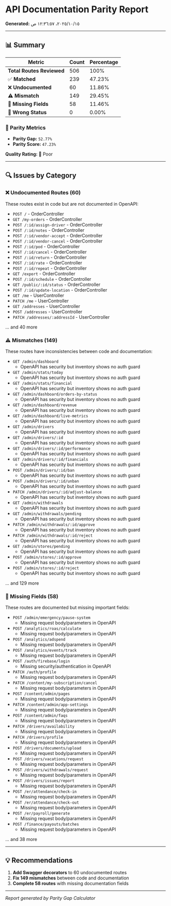 # API Documentation Parity Report

**Generated:** ١٥‏/١٠‏/٢٠٢٥، ١٢:٣٦:٥٧ ص

---

## 📊 Summary

| Metric | Count | Percentage |
|--------|-------|------------|
| **Total Routes Reviewed** | 506 | 100% |
| ✅ **Matched** | 239 | 47.23% |
| ❌ **Undocumented** | 60 | 11.86% |
| ⚠️ **Mismatch** | 149 | 29.45% |
| 📝 **Missing Fields** | 58 | 11.46% |
| 🔢 **Wrong Status** | 0 | 0.00% |

### 🎯 Parity Metrics

- **Parity Gap:** `52.77%`
- **Parity Score:** `47.23%`

**Quality Rating:** 🔴 Poor

---

## 🔍 Issues by Category

### ❌ Undocumented Routes (60)

These routes exist in code but are not documented in OpenAPI:

- `POST /` - OrderController
- `GET /my-orders` - OrderController
- `POST /:id/assign-driver` - OrderController
- `POST /:id/notes` - OrderController
- `POST /:id/vendor-accept` - OrderController
- `POST /:id/vendor-cancel` - OrderController
- `POST /:id/pod` - OrderController
- `POST /:id/cancel` - OrderController
- `POST /:id/return` - OrderController
- `POST /:id/rate` - OrderController
- `POST /:id/repeat` - OrderController
- `GET /export` - OrderController
- `POST /:id/schedule` - OrderController
- `GET /public/:id/status` - OrderController
- `POST /:id/update-location` - OrderController
- `GET /me` - UserController
- `PATCH /me` - UserController
- `GET /addresses` - UserController
- `POST /addresses` - UserController
- `PATCH /addresses/:addressId` - UserController

... and 40 more

### ⚠️ Mismatches (149)

These routes have inconsistencies between code and documentation:

- `GET /admin/dashboard`
  - OpenAPI has security but inventory shows no auth guard
- `GET /admin/stats/today`
  - OpenAPI has security but inventory shows no auth guard
- `GET /admin/stats/financial`
  - OpenAPI has security but inventory shows no auth guard
- `GET /admin/dashboard/orders-by-status`
  - OpenAPI has security but inventory shows no auth guard
- `GET /admin/dashboard/revenue`
  - OpenAPI has security but inventory shows no auth guard
- `GET /admin/dashboard/live-metrics`
  - OpenAPI has security but inventory shows no auth guard
- `GET /admin/drivers`
  - OpenAPI has security but inventory shows no auth guard
- `GET /admin/drivers/:id`
  - OpenAPI has security but inventory shows no auth guard
- `GET /admin/drivers/:id/performance`
  - OpenAPI has security but inventory shows no auth guard
- `GET /admin/drivers/:id/financials`
  - OpenAPI has security but inventory shows no auth guard
- `POST /admin/drivers/:id/ban`
  - OpenAPI has security but inventory shows no auth guard
- `POST /admin/drivers/:id/unban`
  - OpenAPI has security but inventory shows no auth guard
- `PATCH /admin/drivers/:id/adjust-balance`
  - OpenAPI has security but inventory shows no auth guard
- `GET /admin/withdrawals`
  - OpenAPI has security but inventory shows no auth guard
- `GET /admin/withdrawals/pending`
  - OpenAPI has security but inventory shows no auth guard
- `PATCH /admin/withdrawals/:id/approve`
  - OpenAPI has security but inventory shows no auth guard
- `PATCH /admin/withdrawals/:id/reject`
  - OpenAPI has security but inventory shows no auth guard
- `GET /admin/stores/pending`
  - OpenAPI has security but inventory shows no auth guard
- `POST /admin/stores/:id/approve`
  - OpenAPI has security but inventory shows no auth guard
- `POST /admin/stores/:id/reject`
  - OpenAPI has security but inventory shows no auth guard

... and 129 more

### 📝 Missing Fields (58)

These routes are documented but missing important fields:

- `POST /admin/emergency/pause-system`
  - Missing request body/parameters in OpenAPI
- `POST /analytics/roas/calculate`
  - Missing request body/parameters in OpenAPI
- `POST /analytics/adspend`
  - Missing request body/parameters in OpenAPI
- `POST /analytics/events/track`
  - Missing request body/parameters in OpenAPI
- `POST /auth/firebase/login`
  - Missing security/authentication in OpenAPI
- `PATCH /auth/profile`
  - Missing request body/parameters in OpenAPI
- `PATCH /content/my-subscription/cancel`
  - Missing request body/parameters in OpenAPI
- `POST /content/admin/pages`
  - Missing request body/parameters in OpenAPI
- `PATCH /content/admin/app-settings`
  - Missing request body/parameters in OpenAPI
- `POST /content/admin/faqs`
  - Missing request body/parameters in OpenAPI
- `PATCH /drivers/availability`
  - Missing request body/parameters in OpenAPI
- `PATCH /drivers/profile`
  - Missing request body/parameters in OpenAPI
- `POST /drivers/documents/upload`
  - Missing request body/parameters in OpenAPI
- `POST /drivers/vacations/request`
  - Missing request body/parameters in OpenAPI
- `POST /drivers/withdrawals/request`
  - Missing request body/parameters in OpenAPI
- `POST /drivers/issues/report`
  - Missing request body/parameters in OpenAPI
- `POST /er/attendance/check-in`
  - Missing request body/parameters in OpenAPI
- `POST /er/attendance/check-out`
  - Missing request body/parameters in OpenAPI
- `POST /er/payroll/generate`
  - Missing request body/parameters in OpenAPI
- `POST /finance/payouts/batches`
  - Missing request body/parameters in OpenAPI

... and 38 more

---

## 💡 Recommendations

1. **Add Swagger decorators** to 60 undocumented routes
2. **Fix 149 mismatches** between code and documentation
3. **Complete 58 routes** with missing documentation fields

---

*Report generated by Parity Gap Calculator*
